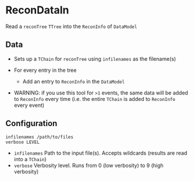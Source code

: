 # ReconDataIn

Read a `reconTree` `TTree` into the `ReconInfo` of `DataModel`

## Data

* Sets up a `TChain` for `reconTree` using `infilenames` as the filename(s)
* For every entry in the tree
  * Add an entry to `ReconInfo` in the `DataModel`

* WARNING: if you use this tool for `>1` events, the same data will be added to `ReconInfo` every time (i.e. the entire `TChain` is added to `ReconInfo` every event)

## Configuration

```
infilenames /path/to/files
verbose LEVEL
```
* `infilenames` Path to the input file(s). Accepts wildcards (results are read into a `TChain`)
* `verbose` Verbosity level. Runs from 0 (low verbosity) to 9 (high verbosity)